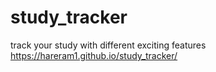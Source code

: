 # study_tracker
track your study with different exciting features
https://hareram1.github.io/study_tracker/

